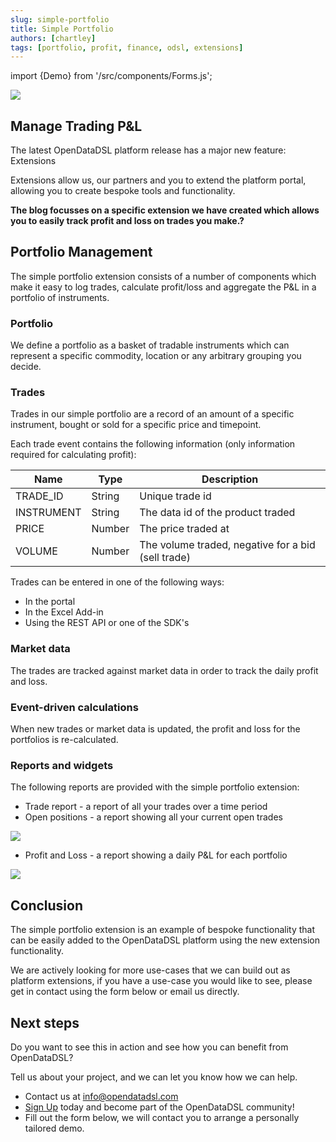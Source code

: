 ```yaml
---
slug: simple-portfolio
title: Simple Portfolio
authors: [chartley]
tags: [portfolio, profit, finance, odsl, extensions]
---
```

import {Demo} from '/src/components/Forms.js';

<div className="row">
  <div className="column">
    <img src="/img/blog/portfolio/portfolio.jpg"/>
  </div>
  <div className="column">
  <h2>Manage Trading P&L</h2>
  <p>The latest OpenDataDSL platform release has a major new feature: Extensions</p>
  <p>Extensions allow us, our partners and you to extend the platform portal, allowing you to create bespoke tools and functionality.</p> 
  <p><b>The blog focusses on a specific extension we have created which allows you to easily track profit and loss on trades you make.?</b></p> 
  </div>
</div>

<!--truncate-->
## Portfolio Management
The simple portfolio extension consists of a number of components which make it easy to log trades, calculate profit/loss and aggregate the P&L in a portfolio of instruments. 

### Portfolio
We define a portfolio as a basket of tradable instruments which can represent a specific commodity, location or any arbitrary grouping you decide.

### Trades
Trades in our simple portfolio are a record of an amount of a specific instrument, bought or sold for a specific price and timepoint.

Each trade event contains the following information (only information required for calculating profit):

|Name|Type|Description|
|-|-|-|
|TRADE_ID|String|Unique trade id|
|INSTRUMENT|String|The data id of the product traded|
|PRICE|Number|The price traded at|
|VOLUME|Number|The volume traded, negative for a bid (sell trade)|


Trades can be entered in one of the following ways:
* In the portal
* In the Excel Add-in
* Using the REST API or one of the SDK's

### Market data
The trades are tracked against market data in order to track the daily profit and loss. 

### Event-driven calculations
When new trades or market data is updated, the profit and loss for the portfolios is re-calculated.

### Reports and widgets

The following reports are provided with the simple portfolio extension:

* Trade report - a report of all your trades over a time period
* Open positions - a report showing all your current open trades

![](/img/blog/trade_report.png)

* Profit and Loss - a report showing a daily P&L for each portfolio

![](/img/blog/widget.png)

## Conclusion
The simple portfolio extension is an example of bespoke functionality that can be easily added to the OpenDataDSL platform using the new extension functionality.

We are actively looking for more use-cases that we can build out as platform extensions, if you have a use-case you would like to see, please get in contact using the form below or email us directly.

## Next steps
Do you want to see this in action and see how you can benefit from OpenDataDSL?

Tell us about your project, and we can let you know how we can help.

* Contact us at [info@opendatadsl.com](mailto:info@opendatadsl.com)
* [Sign Up](/SignUp) today and become part of the OpenDataDSL community!
* Fill out the form below, we will contact you to arrange a personally tailored demo.

<Demo />


